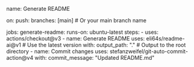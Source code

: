 name: Generate README

on:
  push:
    branches: [main] # Or your main branch name

jobs:
  generate-readme:
    runs-on: ubuntu-latest
    steps:
      - uses: actions/checkout@v3
      - name: Generate README
        uses: eli64s/readme-ai@v1 # Use the latest version
        with:
          output_path: "." # Output to the root directory
      - name: Commit changes
        uses: stefanzweifel/git-auto-commit-action@v4
        with:
          commit_message: "Updated README.md"
